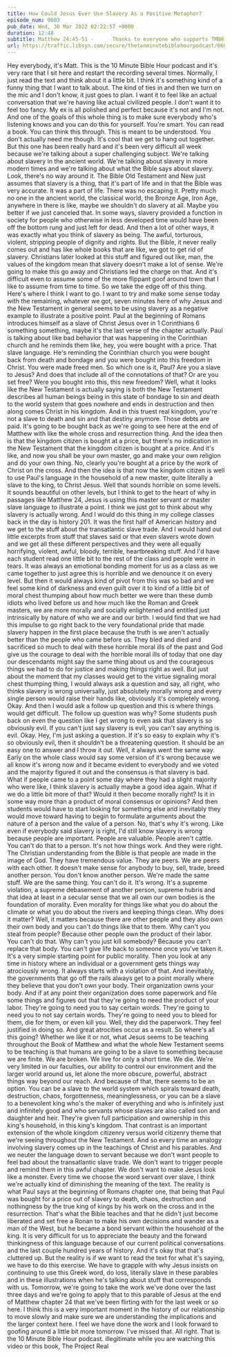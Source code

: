 ```yaml
---
title: How Could Jesus Ever Use Slavery As a Positive Metaphor?
episode_num: 0603
pub_date: Wed, 30 Mar 2022 02:22:57 +0000
duration: 12:48
subtitle: Matthew 24:45-51 -      Thanks to everyone who supports TMBH at  You're the reason we can all do this together!  Music written and performed by .
url: https://traffic.libsyn.com/secure/thetenminutebiblehourpodcast/0603_-_How_Could_Jesus_Ever_Use_Slavery_As_a_Positive_Metaphor.mp3
---
```


 Hey everybody, it's Matt. This is the 10 Minute Bible Hour podcast and it's very rare that I sit here and restart the recording several times. Normally, I just read the text and think about it a little bit. I think it's something kind of a funny thing that I want to talk about. The kind of ties in and then we turn on the mic and I don't know, it just goes to plan. I want it to feel like an actual conversation that we're having like actual civilized people. I don't want it to feel too fancy. My ex is all polished and perfect because it's not and I'm not. And one of the goals of this whole thing is to make sure everybody who's listening knows and you can do this for yourself. You're smart. You can read a book. You can think this through. This is meant to be understood. You don't actually need me though. It's cool that we get to hang out together. But this one has been really hard and it's been very difficult all week because we're talking about a super challenging subject. We're talking about slavery in the ancient world. We're talking about slavery in more modern times and we're talking about what the Bible says about slavery. Look, there's no way around it. The Bible Old Testament and New just assumes that slavery is a thing, that it's part of life and in that the Bible was very accurate. It was a part of life. There was no escaping it. Pretty much no one in the ancient world, the classical world, the Bronze Age, Iron Age, anywhere in there is like, maybe we shouldn't do slavery at all. Maybe you better if we just canceled that. In some ways, slavery provided a function in society for people who otherwise in less developed time would have been off the bottom rung and just left for dead. And then a lot of other ways, it was exactly what you think of slavery as being. The awful, torturous, violent, stripping people of dignity and rights. But the Bible, it never really comes out and has like whole books that are like, we got to get rid of slavery. Christians later looked at this stuff and figured out like, man, the values of the kingdom mean that slavery doesn't make a lot of sense. We're going to make this go away and Christians led the charge on that. And it's difficult even to assume some of the more flippant goof around town that I like to assume from time to time. So we take the edge off of this thing. Here's where I think I want to go. I want to try and make some sense today with the remaining, whatever we got, seven minutes here of why Jesus and the New Testament in general seems to be using slavery as a negative example to illustrate a positive point. Paul at the beginning of Romans introduces himself as a slave of Christ Jesus over in 1 Corinthians 6 something something, maybe it's the last verse of the chapter actually. Paul is talking about like bad behavior that was happening in the Corinthian church and he reminds them like, hey, you were bought with a price. That slave language. He's reminding the Corinthian church you were bought back from death and bondage and you were bought into this freedom in Christ. You were made freed men. So which one is it, Paul? Are you a slave to Jesus? And does that include all of the connotations of that? Or are you set free? Were you bought into this, this new freedom? Well, what it looks like the New Testament is actually saying is both the New Testament describes all human beings being in this state of bondage to sin and death to the world system that goes nowhere and ends in destruction and then along comes Christ in his kingdom. And in this truest real kingdom, you're not a slave to death and sin and that destiny anymore. Those debts are paid. It's going to be bought back as we're going to see here at the end of Matthew with like the whole cross and resurrection thing. And the idea then is that the kingdom citizen is bought at a price, but there's no indication in the New Testament that the kingdom citizen is bought at a price. And it's like, and now you shall be your own master, go and make your own religion and do your own thing. No, clearly you're bought at a price by the work of Christ on the cross. And then the idea is that now the kingdom citizen is well to use Paul's language in the household of a new master, quite literally a slave to the king, to Christ Jesus. Well that sounds horrible on some levels. It sounds beautiful on other levels, but I think to get to the heart of why in passages like Matthew 24, Jesus is using this master servant or master slave language to illustrate a point. I think we just got to think about why slavery is actually wrong. And I would do this thing in my college classes back in the day is history 201. It was the first half of American history and we get to the stuff about the transatlantic slave trade. And I would hand out little excerpts from stuff that slaves said or that even slavers wrote down and we get all these different perspectives and they were all equally horrifying, violent, awful, bloody, terrible, heartbreaking stuff. And I'd have each student read one little bit to the rest of the class and people were in tears. It was always an emotional bonding moment for us as a class as we came together to just agree this is horrible and we denounce it on every level. But then it would always kind of pivot from this was so bad and we feel some kind of darkness and even guilt over it to kind of a little bit of moral chest thumping about how much better we were than these dumb idiots who lived before us and how much like the Roman and Greek masters, we are more morally and socially enlightened and entitled just intrinsically by nature of who we are and our birth. I would find that we had this impulse to go right back to the very foundational pride that made slavery happen in the first place because the truth is we aren't actually better than the people who came before us. They bled and died and sacrificed so much to deal with these horrible moral ills of the past and God give us the courage to deal with the horrible moral ills of today that one day our descendants might say the same thing about us and the courageous things we had to do for justice and making things right as well. But just about the moment that my classes would get to the virtue signaling moral chest thumping thing, I would always ask a question and say, all right, who thinks slavery is wrong universally, just absolutely morally wrong and every single person would raise their hands like, obviously it's completely wrong. Okay. And then I would ask a follow up question and this is where things would get difficult. The follow up question was why? Some students push back on even the question like I get wrong to even ask that slavery is so obviously evil. If you can't just say slavery is evil, you can't say anything is evil. Okay. Hey, I'm just asking a question. If it's so easy to explain why it's so obviously evil, then it shouldn't be a threatening question. It should be an easy one to answer and I throw it out. Well, it always went the same way. Early on the whole class would say some version of it's wrong because we all know it's wrong now and it became evident to everybody and we voted and the majority figured it out and the consensus is that slavery is bad. What if people came to a point some day where they had a slight majority who were like, I think slavery is actually maybe a good idea again. What if we do a little bit more of that? Would it then become morally right? Is it in some way more than a product of moral consensus or opinions? And then students would have to start looking for something else and inevitably they would move toward having to begin to formulate arguments about the nature of a person and the value of a person. No, that's why it's wrong. Like even if everybody said slavery is right, I'd still know slavery is wrong because people are important. People are valuable. People aren't cattle. You can't do that to a person. It's not how things work. And they were right. The Christian understanding from the Bible is that people are made in the image of God. They have tremendous value. They are peers. We are peers with each other. It doesn't make sense for anybody to buy, sell, trade, breed another person. You don't know another person. We're made the same stuff. We are the same thing. You can't do it. It's wrong. It's a supreme violation, a supreme debasement of another person, supreme hubris and that idea at least in a secular sense that we all own our own bodies is the foundation of morality. Even morality for things like what you do about the climate or what you do about the rivers and keeping things clean. Why does it matter? Well, it matters because there are other people and they also own their own body and you can't do things like that to them. Why can't you steal from people? Because other people own the product of their labor. You can't do that. Why can't you just kill somebody? Because you can't replace that body. You can't give life back to someone once you've taken it. It's a very simple starting point for public morality. Then you look at any time in history where an individual or a government gets things way atrociously wrong. It always starts with a violation of that. And inevitably, the governments that go off the rails always get to a point morally where they believe that you don't own your body. Their organization owns your body. And if at any point their organization does some paperwork and file some things and figures out that they're going to need the product of your labor. They're going to need you to say certain words. They're going to need you to not say certain words. They're going to need you to bleed for them, die for them, or even kill you. Well, they did the paperwork. They feel justified in doing so. And great atrocities occur as a result. So where's all this going? Whether we like it or not, what Jesus seems to be teaching throughout the Book of Matthew and what the whole New Testament seems to be teaching is that humans are going to be a slave to something because we are finite. We are broken. We live for only a short time. We die. We're very limited in our faculties, our ability to control our environment and the larger world around us, let alone the more obscure, powerful, abstract things way beyond our reach. And because of that, there seems to be an option. You can be a slave to the world system which spirals toward death, destruction, chaos, forgottenness, meaninglessness, or you can be a slave to a benevolent king who's the maker of everything and who is infinitely just and infinitely good and who servants whose slaves are also called son and daughter and heir. They're given full participation and ownership in this king's household, in this king's kingdom. That contrast is an important extension of the whole kingdom citizenry versus world citizenry theme that we're seeing throughout the New Testament. And so every time an analogy involving slavery comes up in the teachings of Christ and his parables. And we neuter the language down to servant because we don't want people to feel bad about the transatlantic slave trade. We don't want to trigger people and remind them in this awful chapter. We don't want to make Jesus look like a monster. Every time we choose the word servant over slave, I think we're actually kind of diminishing the meaning of the text. The reality is what Paul says at the beginning of Romans chapter one, that being that Paul was bought for a price out of slavery to death, chaos, destruction and nothingness by the true king of kings by his work on the cross and in the resurrection. That's what the Bible teaches and that he didn't just become liberated and set free a Ronan to make his own decisions and wander as a man of the West, but he became a bond servant within the household of the king. It is very difficult for us to appreciate the beauty and the forward thinkingness of this language because of our current political conversations and the last couple hundred years of history. And it's okay that that's cluttered up. But the reality is if we want to read the text for what it's saying, we have to do this exercise. We have to grapple with why Jesus insists on continuing to use this Greek word, do loss, literally slave in these parables and in these illustrations when he's talking about stuff that corresponds with us. Tomorrow, we're going to take the work we've done over the last three days and we're going to apply that to this parable of Jesus at the end of Matthew chapter 24 that we've been flirting with for the last week or so here. I think this is a very important moment in the history of our relationship to move slowly and make sure we are understanding the implications and the larger context here. I feel we have done the work and I look forward to goofing around a little bit more tomorrow. I've missed that. All right. That is the 10 Minute Bible Hour podcast.  illegitimate while you are watching this video or this book, The Project Real
